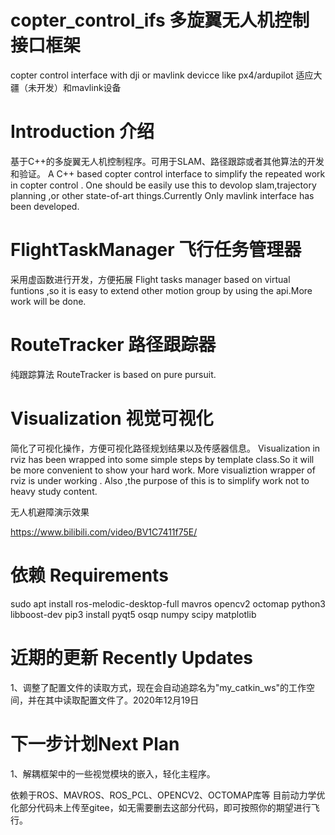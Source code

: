 # copter_control_ifs 多旋翼无人机控制接口框架
copter control interface with dji or mavlink devicce like px4/ardupilot
适应大疆（未开发）和mavlink设备

# Introduction 介绍
基于C++的多旋翼无人机控制程序。可用于SLAM、路径跟踪或者其他算法的开发和验证。
A C++ based copter control interface to simplify the repeated work in copter control . One should be easily use this to devolop slam,trajectory planning ,or other state-of-art things.Currently Only mavlink interface has been developed.


# FlightTaskManager 飞行任务管理器
采用虚函数进行开发，方便拓展
Flight tasks manager based on virtual funtions ,so it is easy to extend other motion group by using the api.More work will be done.

# RouteTracker 路径跟踪器
纯跟踪算法
RouteTracker is based on pure pursuit.

# Visualization 视觉可视化
简化了可视化操作，方便可视化路径规划结果以及传感器信息。
Visualization in rviz has been wrapped into some simple steps by template class.So it will be more convenient to show your hard work.
More visualiztion wrapper of rviz  is under working . Also ,the purpose of this is to simplify work not to heavy study content.

无人机避障演示效果

https://www.bilibili.com/video/BV1C7411f75E/

# 依赖 Requirements
sudo apt install ros-melodic-desktop-full mavros opencv2 octomap python3 libboost-dev
pip3 install pyqt5 osqp numpy scipy matplotlib


# 近期的更新 Recently Updates
1、调整了配置文件的读取方式，现在会自动追踪名为"my_catkin_ws"的工作空间，并在其中读取配置文件了。2020年12月19日

# 下一步计划Next Plan
1、解耦框架中的一些视觉模块的嵌入，轻化主程序。


依赖于ROS、MAVROS、ROS_PCL、OPENCV2、OCTOMAP库等
目前动力学优化部分代码未上传至gitee，如无需要删去这部分代码，即可按照你的期望进行飞行。